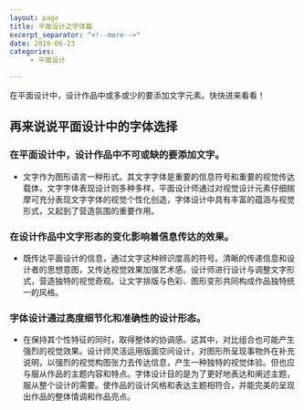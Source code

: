 ```yaml
---
layout: page
title: 平面设计之字体篇
excerpt_separator: "<!--more-->"
date: 2019-06-23
categories:
     - 平面设计

---
```

在平面设计中，设计作品中或多或少的要添加文字元素。快快进来看看！
<!--more-->
## 再来说说平面设计中的字体选择
### 在平面设计中，设计作品中不可或缺的要添加文字。
- 文字作为图形语言一种形式。其文字字体是重要的信息符号和重要的视觉传达载体，文字字体表现设计则多种多样，平面设计师通过对视觉设计元素仔细揣摩可充分表现文字字体的视觉个性化创造，字体设计中具有丰富的蕴涵与视觉形式，又起到了营造氛围的重要作用。
### 在设计作品中文字形态的变化影响着信息传达的效果。
- 既传达平面设计的信息，通过文字这种辨识度高的符号。清晰的传递信息和设计者的思想意图，又传达视觉效果加强艺术感。设计师进行设计与调整文字形式，营造独特的视觉奇观。让文字排版与色彩、图形变形共同构成作品独特统一的风格。
### 字体设计通过高度细节化和准确性的设计形态。
- 在保持其个性特征的同时，取得整体的协调感。这其中，对比组合也可能产生强烈的视觉效果。设计师灵活运用版面空间设计，对图形所呈现事物外在补充说明，以强烈的视觉构图张力去传达信息，产生一种独特的视觉体验。但也应与服从作品的主题内容和特点。字体设计目的是为了更好地表达和阐述主题，服从整个设计的需要。使作品的设计风格和表达主题相符合，并能完美的呈现出作品的整体情调和作品亮点。


